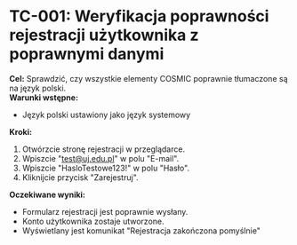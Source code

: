# TC-001: Weryfikacja poprawności rejestracji użytkownika z poprawnymi danymi
**Cel:** Sprawdzić, czy wszystkie elementy COSMIC poprawnie tłumaczone są na język polski.   
**Warunki wstępne:**
- Język polski ustawiony jako język systemowy

**Kroki:**
1. Otwórzcie stronę rejestracji w przeglądarce.
2. Wpiszcie "test@uj.edu.pl" w polu "E-mail".
3. Wpiszcie "HasloTestowe123!" w polu "Hasło".
4. Kliknijcie przycisk "Zarejestruj".

**Oczekiwane wyniki:**
- Formularz rejestracji jest poprawnie wysłany.
- Konto użytkownika zostaje utworzone.
- Wyświetlany jest komunikat "Rejestracja zakończona pomyślnie"